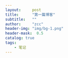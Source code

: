 ```yaml
---
layout:     post
title:      "第一篇博客"
subtitle:   ""
author:     "zcc"
header-img: "img/bg-1.png"
header-mask:  0.5
catalog: true
tags:
    - 笔记
---
```

